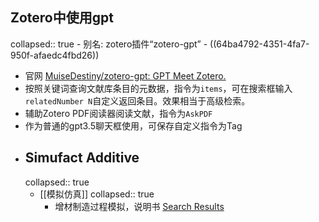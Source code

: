 ## Zotero中使用gpt
collapsed:: true
	- 别名: zotero插件“zotero-gpt”
	- ((64ba4792-4351-4fa7-950f-afaedc4fbd26))
- 官网 [MuiseDestiny/zotero-gpt: GPT Meet Zotero.](https://github.com/MuiseDestiny/zotero-gpt)
- 按照关键词查询文献库条目的元数据，指令为`items`，可在搜索框输入`relatedNumber N`自定义返回条目。效果相当于高级检索。
- 辅助Zotero PDF阅读器阅读文献，指令为`AskPDF`
- 作为普通的gpt3.5聊天框使用，可保存自定义指令为Tag
- ## Simufact Additive
  collapsed:: true
	- [[模拟仿真]]
	  collapsed:: true
		- 增材制造过程模拟，说明书 [Search Results](https://help.hexagonmi.com/zh-CH/search?labelkey=format-pdf&labelkey=users_guide&page=1&q=Simufact%20Additive&rpp=10&sort.field=score&sort.value=desc)